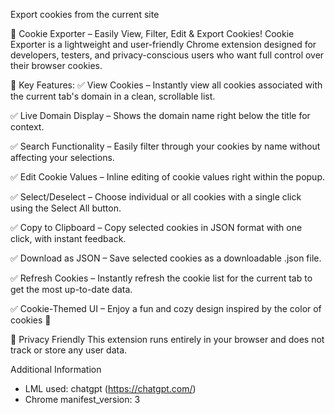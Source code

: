 Export cookies from the current site

🧁 Cookie Exporter – Easily View, Filter, Edit & Export Cookies!
Cookie Exporter is a lightweight and user-friendly Chrome extension designed for developers, testers, and privacy-conscious users who want full control over their browser cookies.

🔑 Key Features:
✅ View Cookies – Instantly view all cookies associated with the current tab's domain in a clean, scrollable list.

✅ Live Domain Display – Shows the domain name right below the title for context.

✅ Search Functionality – Easily filter through your cookies by name without affecting your selections.

✅ Edit Cookie Values – Inline editing of cookie values right within the popup.

✅ Select/Deselect – Choose individual or all cookies with a single click using the Select All button.

✅ Copy to Clipboard – Copy selected cookies in JSON format with one click, with instant feedback.

✅ Download as JSON – Save selected cookies as a downloadable .json file.

✅ Refresh Cookies – Instantly refresh the cookie list for the current tab to get the most up-to-date data.

✅ Cookie-Themed UI – Enjoy a fun and cozy design inspired by the color of cookies 🍪

🔐 Privacy Friendly
This extension runs entirely in your browser and does not track or store any user data.

Additional Information
- LML used: chatgpt (https://chatgpt.com/)
- Chrome manifest_version: 3
